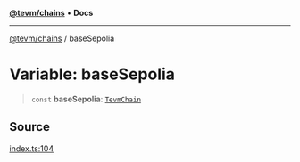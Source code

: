 [**@tevm/chains**](../README.md) • **Docs**

***

[@tevm/chains](../globals.md) / baseSepolia

# Variable: baseSepolia

> `const` **baseSepolia**: [`TevmChain`](../type-aliases/TevmChain.md)

## Source

[index.ts:104](https://github.com/evmts/tevm-monorepo/blob/main/packages/chains/src/index.ts#L104)
